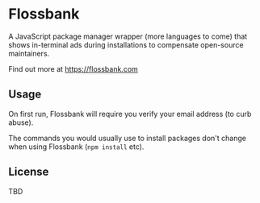 # Flossbank

A JavaScript package manager wrapper (more languages to come) that shows in-terminal ads during installations to compensate open-source maintainers.

Find out more at https://flossbank.com

## Usage
On first run, Flossbank will require you verify your email address (to curb abuse).

The commands you would usually use to install packages don't change when using Flossbank (`npm install` etc).

## License
TBD
